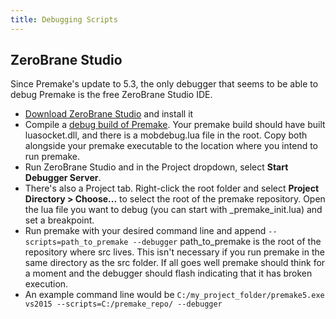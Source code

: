 ```yaml
---
title: Debugging Scripts
---
```


## ZeroBrane Studio

Since Premake's update to 5.3, the only debugger that seems to be able to debug Premake is the free ZeroBrane Studio IDE.

* [Download ZeroBrane Studio](https://studio.zerobrane.com/) and install it
* Compile a [debug build of Premake](building-premake). Your premake build should have built luasocket.dll, and there is a mobdebug.lua file in the root. Copy both alongside your premake executable to the location where you intend to run premake.
* Run ZeroBrane Studio and in the Project dropdown, select **Start Debugger Server**.
* There's also a Project tab. Right-click the root folder and select **Project Directory > Choose...** to select the root of the premake repository. Open the lua file you want to debug (you can start with _premake_init.lua) and set a breakpoint.
* Run premake with your desired command line and append `--scripts=path_to_premake --debugger` path_to_premake is the root of the repository where src lives. This isn't necessary if you run premake in the same directory as the src folder. If all goes well premake should think for a moment and the debugger should flash indicating that it has broken execution.
* An example command line would be `C:/my_project_folder/premake5.exe vs2015 --scripts=C:/premake_repo/ --debugger`
